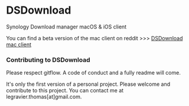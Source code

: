 # DSDownload
Synology Download manager macOS &amp; iOS client

You can find a beta version of the mac client on reddit >>> [DSDownload mac client](https://www.reddit.com/r/synology/comments/ebmxcc/synology_dsdownload_mac_app_client/)

### Contributing to DSDownload
Please respect gitflow. A code of conduct and a fully readme will come.

It's only the first version of a personal project. Please welcome and contribute to this project. You can contact me at legravier.thomas[at]gmail.com.